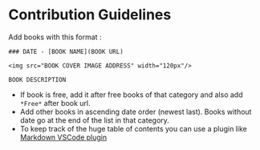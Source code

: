 Contribution Guidelines
====

Add books with this format :


```
### DATE - [BOOK NAME](BOOK URL)

<img src="BOOK COVER IMAGE ADDRESS" width="120px"/>

BOOK DESCRIPTION

```

* If book is free, add it after free books of that category and also add `*Free*` after book url.
* Add other books in ascending date order (newest last). Books without date go at the end of the list in that category.
* To keep track of the huge table of contents you can use a plugin like [Markdown VSCode plugin](https://marketplace.visualstudio.com/items?itemName=yzhang.markdown-all-in-one)
